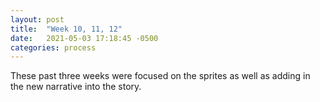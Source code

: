 ```yaml
---
layout: post
title:  "Week 10, 11, 12"
date:   2021-05-03 17:18:45 -0500
categories: process
---
```


These past three weeks were focused on the sprites as well as adding in the new narrative into the story. 